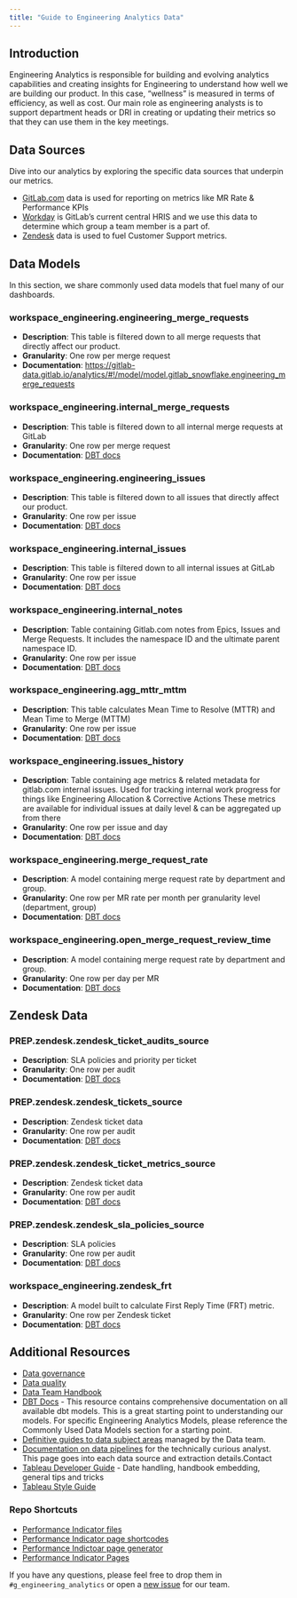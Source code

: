 ```yaml
---
title: "Guide to Engineering Analytics Data"
---
```


## Introduction

Engineering Analytics is responsible for building and evolving analytics capabilities and creating insights for Engineering to understand how well we are building our product. In this case, “wellness” is measured in terms of efficiency, as well as cost. Our main role as engineering analysts is to support department heads or DRI in creating or updating their metrics so that they can use them in the key meetings.

## Data Sources

Dive into our analytics by exploring the specific data sources that underpin our metrics.

- [GitLab.com](https://internal.gitlab.com/handbook/enterprise-data/platform/pipelines/saas-gitlab-com/) data is used for reporting on metrics like MR Rate & Performance KPIs
- [Workday](Workday) is GitLab’s current central HRIS and we use this data to determine which group a team member is a part of.
- [Zendesk](/handbook/support/readiness/operations/docs/zendesk/) data is used to fuel Customer Support metrics.

## Data Models

In this section, we share commonly used data models that fuel many of our dashboards.

### workspace_engineering.engineering_merge_requests

- **Description**: This table is filtered down to all merge requests that directly affect our product.
- **Granularity**: One row per merge request
- **Documentation**: https://gitlab-data.gitlab.io/analytics/#!/model/model.gitlab_snowflake.engineering_merge_requests

### workspace_engineering.internal_merge_requests

- **Description**: This table is filtered down to all internal merge requests at GitLab
- **Granularity**: One row per merge request
- **Documentation**: [DBT docs](https://gitlab-data.gitlab.io/analytics/#!/model/model.gitlab_snowflake.internal_merge_requests)

### workspace_engineering.engineering_issues

- **Description**: This table is filtered down to all issues that directly affect our product.
- **Granularity**: One row per issue
- **Documentation**: [DBT docs](https://gitlab-data.gitlab.io/analytics/#!/model/model.gitlab_snowflake.engineering_issues)

### workspace_engineering.internal_issues

- **Description**: This table is filtered down to all internal issues at GitLab
- **Granularity**: One row per issue
- **Documentation**: [DBT docs](https://gitlab-data.gitlab.io/analytics/#!/model/model.gitlab_snowflake.internal_issues)

### workspace_engineering.internal_notes

- **Description**: Table containing Gitlab.com notes from Epics, Issues and Merge Requests. It includes the namespace ID and the ultimate parent namespace ID.
- **Granularity**: One row per issue
- **Documentation**: [DBT docs](https://gitlab-data.gitlab.io/analytics/#!/model/model.gitlab_snowflake.internal_notes)

### workspace_engineering.agg_mttr_mttm

- **Description**: This table calculates Mean Time to Resolve (MTTR) and Mean Time to Merge (MTTM)
- **Granularity**: One row per issue
- **Documentation**: [DBT docs](https://gitlab-data.gitlab.io/analytics/#!/model/model.gitlab_snowflake.agg_mttr_mttm)

### workspace_engineering.issues_history

- **Description**: Table containing age metrics & related metadata for gitlab.com internal issues. Used for tracking internal work progress for things like Engineering Allocation & Corrective Actions These metrics are available for individual issues at daily level & can be aggregated up from there
- **Granularity**: One row per issue and day
- **Documentation**: [DBT docs](https://gitlab-data.gitlab.io/analytics/#!/model/model.gitlab_snowflake.issues_history)

### workspace_engineering.merge_request_rate

- **Description**: A model containing merge request rate by department and group.
- **Granularity**: One row per MR rate per month per granularity level (department, group)
- **Documentation**: [DBT docs](https://gitlab-data.gitlab.io/analytics/#!/model/model.gitlab_snowflake.issues_history)

### workspace_engineering.open_merge_request_review_time

- **Description**: A model containing merge request rate by department and group.
- **Granularity**: One row per day per MR
- **Documentation**: [DBT docs](https://gitlab-data.gitlab.io/analytics/#!/model/model.gitlab_snowflake.open_merge_request_review_time)

## Zendesk Data

### PREP.zendesk.zendesk_ticket_audits_source

- **Description**: SLA policies and priority per ticket
- **Granularity**: One row per audit
- **Documentation**: [DBT docs](https://gitlab-data.gitlab.io/analytics/#!/model/model.gitlab_snowflake.zendesk_ticket_audits_source)

### PREP.zendesk.zendesk_tickets_source

- **Description**: Zendesk ticket data
- **Granularity**: One row per audit
- **Documentation**: [DBT docs](https://gitlab-data.gitlab.io/analytics/#!/model/model.gitlab_snowflake.zendesk_tickets_source)

### PREP.zendesk.zendesk_ticket_metrics_source

- **Description**: Zendesk ticket data
- **Granularity**: One row per audit
- **Documentation**: [DBT docs](https://gitlab-data.gitlab.io/analytics/#!/model/model.gitlab_snowflake.zendesk_ticket_metrics_source)

### PREP.zendesk.zendesk_sla_policies_source

- **Description**: SLA policies
- **Granularity**: One row per audit
- **Documentation**: [DBT docs](https://gitlab-data.gitlab.io/analytics/#!/model/model.gitlab_snowflake.zendesk_sla_policies_source)

### workspace_engineering.zendesk_frt

- **Description**: A model built to calculate First Reply Time (FRT) metric.
- **Granularity**: One row per Zendesk ticket
- **Documentation**: [DBT docs](https://gitlab-data.gitlab.io/analytics/#!/model/model.gitlab_snowflake.zendesk_frt)

## Additional Resources

- [Data governance](/handbook/sales/field-operations/data-intelligence/data-governance/)
- [Data quality](/handbook/business-technology/data-team/data-quality/)
- [Data Team Handbook](/handbook/business-technology/data-team/)
- [DBT Docs](https://dbt.gitlabdata.com/#!/overview) - This resource contains comprehensive documentation on all available dbt models. This is a great starting point to understanding our models. For specific Engineering Analytics Models, please reference the Commonly Used Data Models section for a starting point.
- [Definitive guides to data subject areas](/handbook/business-technology/data-team/data-catalog/#definitive-guides) managed by the Data team.
- [Documentation on data pipelines](/handbook/business-technology/data-team/platform/pipelines/) for the technically curious analyst. This page goes into each data source and extraction details.Contact
- [Tableau Developer Guide](/handbook/business-technology/data-team/platform/tableau/tableau-developer-guide/) - Date handling, handbook embedding, general tips and tricks
- [Tableau Style Guide](/handbook/business-technology/data-team/platform/tableau-style-guide/)

### Repo Shortcuts

- [Performance Indicator files](https://gitlab.com/gitlab-com/www-gitlab-com/-/tree/master/data/performance_indicators?ref_type=heads)
- [Performance Indicator page shortcodes](https://gitlab.com/gitlab-com/content-sites/handbook/-/tree/main/layouts/partials/performance-indicators)
- [Performance Indictoar page generator](https://gitlab.com/gitlab-com/content-sites/handbook/-/blob/main/layouts/shortcodes/performance-indicators.md?ref_type=heads&plain=1)
- [Performance Indicator Pages](https://gitlab.com/gitlab-com/www-gitlab-com/-/tree/master/data/performance_indicators?ref_type=heads )

If you have any questions, please feel free to drop them in `#g_engineering_analytics` or open a [new issue](https://gitlab.com/gitlab-org/quality/engineering-analytics/team-tasks/-/issues/new) for our team.
